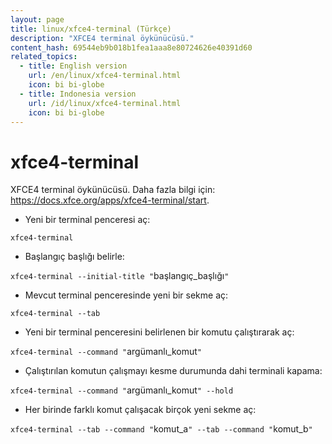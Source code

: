 ```yaml
---
layout: page
title: linux/xfce4-terminal (Türkçe)
description: "XFCE4 terminal öykünücüsü."
content_hash: 69544eb9b018b1fea1aaa8e80724626e40391d60
related_topics:
  - title: English version
    url: /en/linux/xfce4-terminal.html
    icon: bi bi-globe
  - title: Indonesia version
    url: /id/linux/xfce4-terminal.html
    icon: bi bi-globe
---
```

# xfce4-terminal

XFCE4 terminal öykünücüsü.
Daha fazla bilgi için: <https://docs.xfce.org/apps/xfce4-terminal/start>.

- Yeni bir terminal penceresi aç:

`xfce4-terminal`

- Başlangıç başlığı belirle:

`xfce4-terminal --initial-title "`<span class="tldr-var badge badge-pill bg-dark-lm bg-white-dm text-white-lm text-dark-dm font-weight-bold">başlangıç_başlığı</span>`"`

- Mevcut terminal penceresinde yeni bir sekme aç:

`xfce4-terminal --tab`

- Yeni bir terminal penceresini belirlenen bir komutu çalıştırarak aç:

`xfce4-terminal --command "`<span class="tldr-var badge badge-pill bg-dark-lm bg-white-dm text-white-lm text-dark-dm font-weight-bold">argümanlı_komut</span>`"`

- Çalıştırılan komutun çalışmayı kesme durumunda dahi terminali kapama:

`xfce4-terminal --command "`<span class="tldr-var badge badge-pill bg-dark-lm bg-white-dm text-white-lm text-dark-dm font-weight-bold">argümanlı_komut</span>`" --hold`

- Her birinde farklı komut çalışacak birçok yeni sekme aç:

`xfce4-terminal --tab --command "`<span class="tldr-var badge badge-pill bg-dark-lm bg-white-dm text-white-lm text-dark-dm font-weight-bold">komut_a</span>`" --tab --command "`<span class="tldr-var badge badge-pill bg-dark-lm bg-white-dm text-white-lm text-dark-dm font-weight-bold">komut_b</span>`"`
